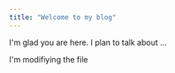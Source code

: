 ```yaml
---
title: "Welcome to my blog"
---
```


I'm glad you are here. I plan to talk about ...

I'm modifiying the file
